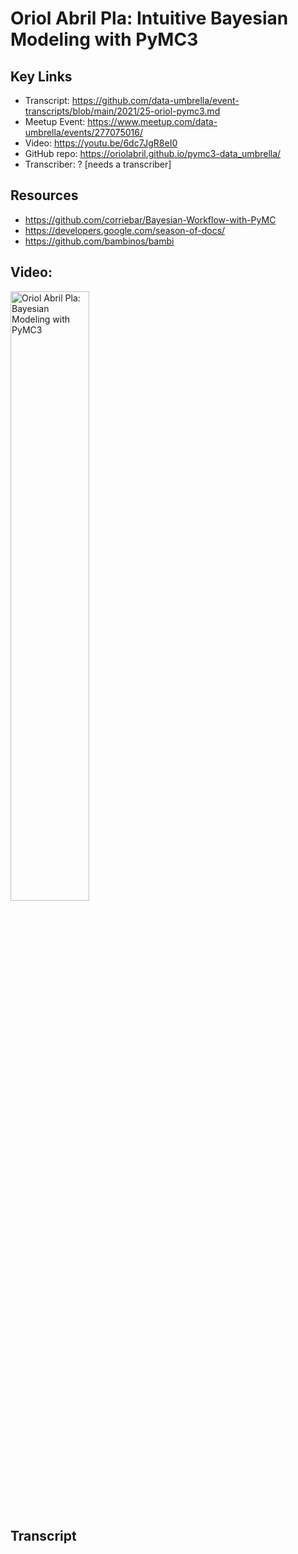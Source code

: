 # Oriol Abril Pla:  Intuitive Bayesian Modeling with PyMC3

## Key Links
- Transcript:  https://github.com/data-umbrella/event-transcripts/blob/main/2021/25-oriol-pymc3.md
- Meetup Event:  https://www.meetup.com/data-umbrella/events/277075016/
- Video:  https://youtu.be/6dc7JgR8eI0
- GitHub repo:  https://oriolabril.github.io/pymc3-data_umbrella/
- Transcriber:  ? [needs a transcriber]

## Resources
- https://github.com/corriebar/Bayesian-Workflow-with-PyMC
- https://developers.google.com/season-of-docs/
- https://github.com/bambinos/bambi


## Video: 

<a href="http://www.youtube.com/watch?feature=player_embedded&v=6dc7JgR8eI0" target="_blank"><img src="http://img.youtube.com/vi/6dc7JgR8eI0/0.jpg" 
alt="Oriol Abril Pla: Bayesian Modeling with PyMC3" width="50%" /></a>

## Transcript
